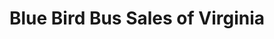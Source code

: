 ---
title: "Blue Bird Bus Sales of Virginia"
url: /petersburg/blue-bird-bus-sales-of-virginia/
shop: Autohaus
---